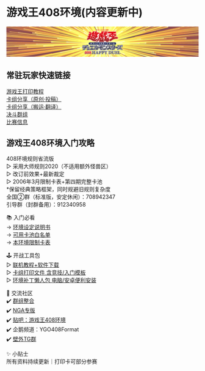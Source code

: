 # 游戏王408环境(内容更新中)

<center>
<img src = "./index_img/B站空间背景3.jpg">
</center>

## 常驻玩家快速链接
[游戏王打印教程](https://masteryuten.github.io/ygo408/Articles/Notices/Print.html)  
[卡组分享（原创·投稿）]()  
[卡组分享（搬运·翻译）]()  
[决斗群组]()  
[比赛信息]()  

## 游戏王408环境入门攻略
408环境规则省流版  
▷ 采用大师规则2020（不适用额外怪兽区）  
▷ 改订前效果+最新裁定  
▷ 2006年3月限制卡表+第四期完整卡池  
*保留经典策略框架，同时规避旧规则复杂度  
全国②群（标准版，安定休闲）：708942347  
引导群（封群备用）：912340958  

📚 入门必看  
→ [环境设定说明书](https://masteryuten.github.io/ygo408/Articles/Notices/Intro.html)  
→ [可用卡池白名单](https://masteryuten.github.io/ygo408/Articles/Cardpool%20Banlist/Cardpool.html)  
→ [本环境限制卡表](https://masteryuten.github.io/ygo408/Articles/Cardpool%20Banlist/BanList.html)  

🕹 开战工具包  
▷ [联机教程+软件下载](https://www.bilibili.com/read/cv18772773)  
▷ [卡组打印文件 含竞技/入门模板](https://pan.baidu.com/s/YLqfZ3qCuIaU5aTDeR7VRQ?pwd=1919)  
▷ [环境补丁懒人包 电脑/安卓便利安装](https://pan.baidu.com/s/14vqrqXSJfsh7dVdnW2535w?pwd=1919)

💬 交流社区  
✔️ [群组整合](https://www.bilibili.com/read/cv39043663)  
✔️ [NGA专版](https://bbs.nga.cn/thread.php?stid=32438497)  
✔️ [贴吧：游戏王408环境](https://tieba.baidu.com/f?kw=%E6%B8%B8%E6%88%8F%E7%8E%8B408%E7%8E%AF%E5%A2%83)  
✔️ 企鹅频道：YGO408Format  
✔️ [壁外TG群](https://t.me/ygo408)  

✨ 小贴士  
所有资料持续更新｜打印卡可部分参赛